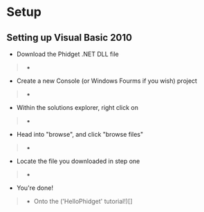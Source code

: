 # Setup
## Setting up Visual Basic 2010

+ Download the Phidget .NET DLL file
> + 

+ Create a new Console (or Windows Fourms if you wish) project
> + 

+ Within the solutions explorer, right click on
> + 

+ Head into "browse", and click "browse files"
> + 

+ Locate the file you downloaded in step one
> + 

+ You're done!
> + Onto the ('HelloPhidget' tutorial!)[]
